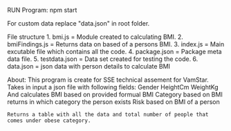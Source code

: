 RUN Program:
    npm start

For custom data replace "data.json" in root folder.

File structure
    1. bmi.js = Module created to calculating BMI.
    2. bmiFindings.js =  Returns data on based of a persons BMI.
    3. index.js = Main excutable file which contains all the code.
    4. package.json = Package meta data file.
    5. testdata.json = Data set created for testing the code.
    6. data.json = json data with person details to calculate BMI

About:
    This program is create for SSE technical assement for VamStar.
    Takes in input a json file with following fields:
        Gender
        HeightCm
        WeightKg
    And calculates
        BMI based on provided formual
        BMI Category based on BMI returns in which category the person exists
        Risk based on BMI of a person
    
    Returns a table with all the data and total number of people that comes under obese category.